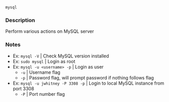 ``mysql``

### Description

Perform various actions on MySQL server

### Notes

- Ex: ``mysql -V`` | Check MySQL version installed
- Ex: ``sudo mysql`` | Login as root
- Ex: ``mysql -u <username> -p`` | Login as user
  - ``-u`` | Username flag
  - ``-p`` | Password flag, will prompt password if nothing follows flag
- Ex: ``mysql -u jwhitney -P 3308 -p`` | Login to local MySQL instance from port 3308
  - ``-P`` | Port number flag
